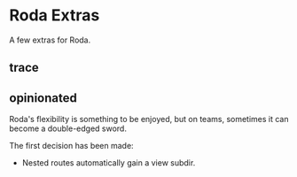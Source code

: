 # Roda Extras

A few extras for Roda.

## trace



## opinionated

Roda's flexibility is something to be enjoyed, but on teams, sometimes it can
become a double-edged sword.

The first decision has been made:

- Nested routes automatically gain a view subdir.
